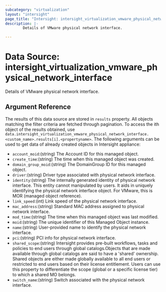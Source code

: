 ```yaml
---
subcategory: "virtualization"
layout: "intersight"
page_title: "Intersight: intersight_virtualization_vmware_physical_network_interface"
description: |-
        Details of VMware physical network interface.

---
```


# Data Source: intersight_virtualization_vmware_physical_network_interface
Details of VMware physical network interface.
## Argument Reference
The results of this data source are stored in `results` property.
All objects matching the filter criteria are fetched through pagination.
To access the ith object of the results obtained, use `data.intersight_virtualization_vmware_physical_network_interface.<custom_name>.results[i].<propertyname>`.
The following arguments can be used to get data of already created objects in Intersight appliance:
* `account_moid`:(string) The Account ID for this managed object. 
* `create_time`:(string) The time when this managed object was created. 
* `domain_group_moid`:(string) The DomainGroup ID for this managed object. 
* `driver`:(string) Driver type associated with physical network interface. 
* `identity`:(string) The internally generated identity of physical network interface. This entity cannot manipulated by users. It aids in uniquely identifying the physical network interface object. For VMware, this is MOR (managed object reference). 
* `link_speed`:(int) Link speed of the physical network interface. 
* `mac_address`:(string) Standard MAC address assigned to physical network interface. 
* `mod_time`:(string) The time when this managed object was last modified. 
* `moid`:(string) The unique identifier of this Managed Object instance. 
* `name`:(string) User-provided name to identify the physical network interface. 
* `pci`:(string) PCI info for physical network interface. 
* `shared_scope`:(string) Intersight provides pre-built workflows, tasks and policies to end users through global catalogs.Objects that are made available through global catalogs are said to have a 'shared' ownership. Shared objects are either made globally available to all end users or restricted to end users based on their license entitlement. Users can use this property to differentiate the scope (global or a specific license tier) to which a shared MO belongs. 
* `switch_name`:(string) Switch associated with the physical network interface. 
 
